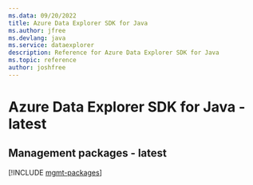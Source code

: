 ```yaml
---
ms.data: 09/20/2022
title: Azure Data Explorer SDK for Java
ms.author: jfree
ms.devlang: java
ms.service: dataexplorer
description: Reference for Azure Data Explorer SDK for Java
ms.topic: reference
author: joshfree
---
```

# Azure Data Explorer SDK for Java - latest

## Management packages - latest
[!INCLUDE [mgmt-packages](data-explorer-mgmt-index.md)]